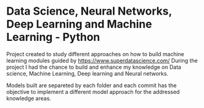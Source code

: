# Data Science, Neural Networks, Deep Learning and Machine Learning - Python

Project created to study different approaches on how to build machine learning modules guided by https://www.superdatascience.com/
During the project I had the chance to build and enhance my knowledge on Data science, Machine Learning, Deep learning and Neural networks.

Models built are separeted by each folder and each commit has the objective to implement a different model approach for the addressed knowledge areas.
